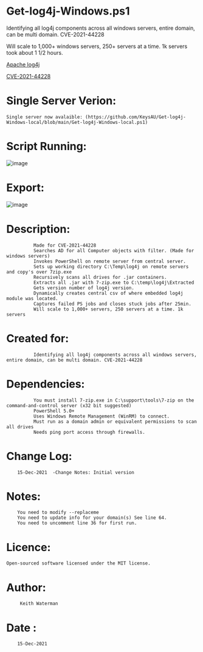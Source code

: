 # Get-log4j-Windows.ps1
  
 Identifying all log4j components across all windows servers, entire domain, can be multi domain. CVE-2021-44228
 
 Will scale to 1,000+ windows servers, 250+ servers at a time. 1k servers took about 1 1/2 hours.
 
 [Apache log4j](https://logging.apache.org/log4j/2.x/)
 
 [CVE-2021-44228](https://cve.mitre.org/cgi-bin/cvename.cgi?name=2021-44228)
 
# Single Server Verion:

	Single server now avalaible: (https://github.com/KeysAU/Get-log4j-Windows-local/blob/main/Get-log4j-Windows-local.ps1)

# Script Running:

![image](https://user-images.githubusercontent.com/38932932/146176040-d29e4c1f-fea1-4a6c-af3e-95cba2de1352.png)

# Export:

![image](https://user-images.githubusercontent.com/38932932/146176682-d8e6ea01-4668-428e-963f-080d9c1c3214.png)

# Description: 
              Made for CVE-2021-44228
              Searches AD for all Computer objects with filter. (Made for windows servers)
              Invokes PowerShell on remote server from central server.
              Sets up working directory C:\Temp\log4j on remote servers and copy's over 7zip.exe
              Recursively scans all drives for .jar containers.
              Extracts all .jar with 7-zip.exe to C:\temp\log4j\Extracted           
              Gets version number of log4j version.
              Dynamically creates central csv of where embedded log4j module was located. 
              Captures failed PS jobs and closes stuck jobs after 25min.
              Will scale to 1,000+ servers, 250 servers at a time. 1k servers
				
# Created for: 
              Identifying all log4j components across all windows servers, entire domain, can be multi domain. CVE-2021-44228


# Dependencies: 
              You must install 7-zip.exe in C:\support\tools\7-zip on the command-and-control server (x32 bit suggested)
              PowerShell 5.0+
              Uses Windows Remote Management (WinRM) to connect.
              Must run as a domain admin or equivalent permissions to scan all drives
              Needs ping port access through firewalls.

# Change Log:
        15-Dec-2021  -Change Notes: Initial version

# Notes: 
        You need to modify --replaceme 
        You need to update info for your domain(s) See line 64.
        You need to uncomment line 36 for first run.
	
# Licence:
	Open-sourced software licensed under the MIT license.

# Author:
         Keith Waterman
# Date : 
        15-Dec-2021

